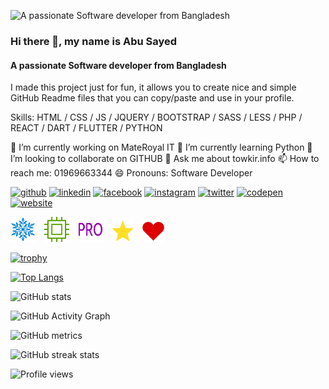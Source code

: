 ![A passionate Software developer from Bangladesh](https://scontent.fdac38-1.fna.fbcdn.net/v/t1.6435-9/32152973_258807864663021_1359128605384245248_n.jpg?_nc_cat=100&ccb=1-5&_nc_sid=e3f864&_nc_ohc=BV_F_lmVXwIAX8I2QPe&_nc_ht=scontent.fdac38-1.fna&oh=bc732cc03ab66a1ae937de641c186b34&oe=61789CA9)

### Hi there 👋, my name is Abu Sayed
#### A passionate Software developer from Bangladesh


I made this project just for fun, it allows you to create nice and simple GitHub Readme files that you can copy/paste and use in your profile.

Skills: HTML / CSS / JS / JQUERY / BOOTSTRAP / SASS / LESS / PHP / REACT / DART / FLUTTER / PYTHON 

 🔭 I’m currently working on MateRoyal IT 
 🌱 I’m currently learning Python 
 👯 I’m looking to collaborate on GITHUB 
 💬 Ask me about towkir.info 
 📫 How to reach me: 01969663344 
 😄 Pronouns: Software Developer 


[<img src='https://cdn.jsdelivr.net/npm/simple-icons@3.0.1/icons/github.svg' alt='github' height='40'>](https://github.com/t0wk1r)  [<img src='https://cdn.jsdelivr.net/npm/simple-icons@3.0.1/icons/linkedin.svg' alt='linkedin' height='40'>](https://www.linkedin.com/in/t0wk1r/)  [<img src='https://cdn.jsdelivr.net/npm/simple-icons@3.0.1/icons/facebook.svg' alt='facebook' height='40'>](https://www.facebook.com/t0wk1r)  [<img src='https://cdn.jsdelivr.net/npm/simple-icons@3.0.1/icons/instagram.svg' alt='instagram' height='40'>](https://www.instagram.com/t0wk1r/)  [<img src='https://cdn.jsdelivr.net/npm/simple-icons@3.0.1/icons/twitter.svg' alt='twitter' height='40'>](https://twitter.com/t0wk1r)  [<img src='https://cdn.jsdelivr.net/npm/simple-icons@3.0.1/icons/codepen.svg' alt='codepen' height='40'>](https://codepen.io/t0wk1r)  [<img src='https://cdn.jsdelivr.net/npm/simple-icons@3.0.1/icons/icloud.svg' alt='website' height='40'>](towkir.info)  

<a href='https://archiveprogram.github.com/'><img src='https://raw.githubusercontent.com/acervenky/animated-github-badges/master/assets/acbadge.gif' width='40' height='40'></a> <a href='https://docs.github.com/en/developers'><img src='https://raw.githubusercontent.com/acervenky/animated-github-badges/master/assets/devbadge.gif' width='40' height='40'></a> <a href='https://github.com/pricing'><img src='https://raw.githubusercontent.com/acervenky/animated-github-badges/master/assets/pro.gif' width='40' height='40'></a> <a href='https://stars.github.com/'><img src='https://raw.githubusercontent.com/acervenky/animated-github-badges/master/assets/starbadge.gif' width='35' height='35'></a> <a href='https://docs.github.com/en/github/supporting-the-open-source-community-with-github-sponsors'><img src='https://raw.githubusercontent.com/acervenky/animated-github-badges/master/assets/sponsorbadge.gif' width='35' height='35'></a> 

[![trophy](https://github-profile-trophy.vercel.app/?username=t0wk1r)](https://github.com/ryo-ma/github-profile-trophy)

[![Top Langs](https://github-readme-stats.vercel.app/api/top-langs/?username=t0wk1r)](https://github.com/anuraghazra/github-readme-stats)

![GitHub stats](https://github-readme-stats.vercel.app/api?username=t0wk1r&show_icons=true&count_private=true)  

![GitHub Activity Graph](https://activity-graph.herokuapp.com/graph?username=t0wk1r)  

![GitHub metrics](https://metrics.lecoq.io/t0wk1r)  

![GitHub streak stats](https://github-readme-streak-stats.herokuapp.com/?user=t0wk1r)  

![Profile views](https://gpvc.arturio.dev/t0wk1r)  
